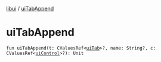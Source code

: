 [libui](README.md) / [uiTabAppend](ui-tab-append.md)

# uiTabAppend

`fun uiTabAppend(t: CValuesRef<`[`uiTab`](ui-tab.md)`>?, name: String?, c: CValuesRef<`[`uiControl`](ui-control/README.md)`>?): Unit`
